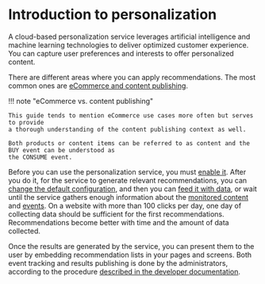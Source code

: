 # Introduction to personalization

A cloud-based personalization service leverages artificial intelligence and machine learning 
technologies to deliver optimized customer experience. 
You can capture user preferences and interests to offer personalized content.

There are different areas where you can apply recommendations. 
The most common ones are [eCommerce and content publishing](use_cases.md).

!!! note "eCommerce vs. content publishing"

    This guide tends to mention eCommerce use cases more often but serves to provide 
    a thorough understanding of the content publishing context as well.

    Both products or content items can be referred to as content and the BUY event can be understood as
    the CONSUME event.

Before you can use the personalization service, you must [enable it](enabling_personalization.md).
After you do it, for the service to generate relevant recommendations, 
you can [change the default configuration](perso_configuration.md), and then 
you can [feed it with data](content_import.md), or wait until the service gathers 
enough information about the [monitored content](content_types.md) and [events](event_types.md). 
On a website with more than 100 clicks per day, one day of collecting data should 
be sufficient for the first recommendations.
Recommendations become better with time and the amount of data collected.

Once the results are generated by the service, you can present them to the user 
by embedding recommendation lists in your pages and screens.
Both event tracking and results publishing is done by the administrators, according to 
the procedure [described in the developer documentation](https://doc.ibexa.co/en/latest/guide/personalization/personalization_quickstart/#integration).
